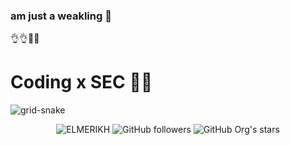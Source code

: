 ### am just a weakling 👋
👌👌🐱‍👤 

# Coding x SEC 🐱‍💻
  

![grid-snake](https://user-images.githubusercontent.com/94220731/198875879-db8010bf-01c8-4f34-98c7-3dd8a0a6e734.svg)
<div align="center">
   <p align="center"> <img src="https://komarev.com/ghpvc/?username=ELMERIKH&label=Profile%20views&color=0e75b6&style=flat" alt="ELMERIKH" />
<img alt="GitHub followers" src="https://img.shields.io/github/followers/ELMERIKH">
<img alt="GitHub Org's stars" src="https://img.shields.io/github/stars/ELMERIKH"></p>
</div>

<!--
**ELMERIKH/ELMERIKH** is a ✨ _special_ ✨ repository because its `README.md` (this file) appears on your GitHub profile.

Here are some ideas to get you started:

- 🔭 I’m currently working on ...
- 🌱 I’m currently learning ...
- 👯 I’m looking to collaborate on ...
- 🤔 I’m looking for help with ...
- 💬 Ask me about ...
- 📫 How to reach me: ...
- 😄 Pronouns: ...
- ⚡ Fun fact: ...
-->
